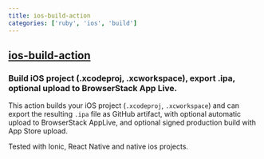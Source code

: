 ```yaml
---
title: ios-build-action
categories: ['ruby', 'ios', 'build']
---
```

## [ios-build-action](https://github.com/sparkfabrik/ios-build-action)

### Build iOS project (.xcodeproj, .xcworkspace), export .ipa, optional upload to BrowserStack App Live.


This action builds your iOS project (`.xcodeproj`, `.xcworkspace`) and can export the resulting `.ipa` file as GitHub artifact, with optional automatic upload to BrowserStack AppLive, and optional signed production build with App Store upload.

Tested with Ionic, React Native and native ios projects.
